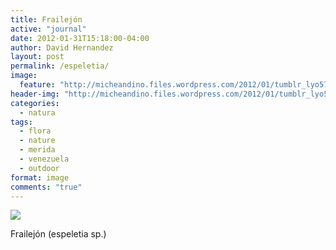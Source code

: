 ```yaml
---
title: Frailejón
active: "journal"
date: 2012-01-31T15:18:00-04:00
author: David Hernandez
layout: post
permalink: /espeletia/
image:
  feature: "http://micheandino.files.wordpress.com/2012/01/tumblr_lyo574wjgq1qzqummo1_1280.jpg"
header-img: "http://micheandino.files.wordpress.com/2012/01/tumblr_lyo574wjgq1qzqummo1_1280.jpg"
categories:
  - natura
tags:
  - flora
  - nature
  - merida
  - venezuela
  - outdoor
format: image
comments: "true"
---
```

<a href="http://micheandino.files.wordpress.com/2012/01/tumblr_lyo574wjgq1qzqummo1_1280.jpg" class="popup"  title="Frailejón (espeletia sp.)" data-caption="© 2012 by David Hernández"><img src="http://micheandino.files.wordpress.com/2012/01/tumblr_lyo574wjgq1qzqummo1_1280.jpg"></a>

Frailejón (espeletia sp.)
